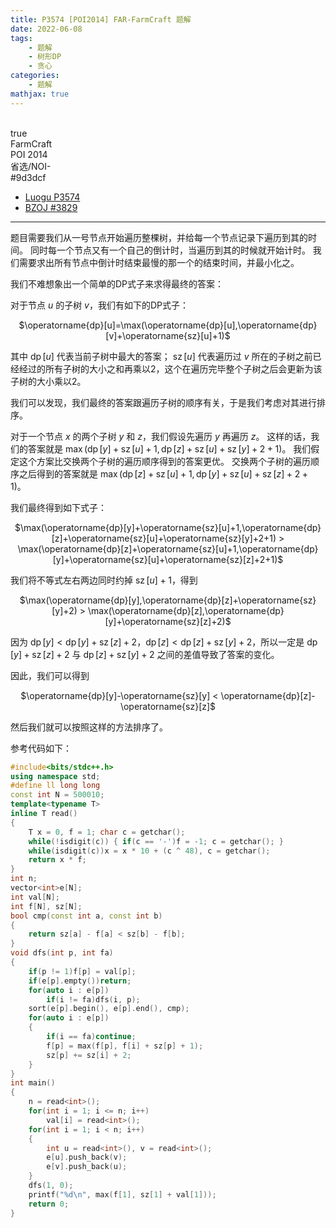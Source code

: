 ```yaml
---
title: P3574 [POI2014] FAR-FarmCraft 题解
date: 2022-06-08
tags:
	- 题解
	- 树形DP
	- 贪心
categories:
	- 题解
mathjax: true
---
```

<br>
<!-- more -->
<div id="problem-card-vis">true</div>
<div id="problem-info-name">FarmCraft</div>
<div id="problem-info-from">POI 2014</div>
<div id="problem-info-difficulty">省选/NOI-</div>
<div id="problem-info-color">#9d3dcf</div>
<div id="problem-info-submit"><ul><li><a href="https://www.luogu.com.cn/problem/P3574">Luogu P3574</a></li><li><a href="https://darkbzoj.cc/problem/3829">BZOJ #3829</a></li></ul></div>

----

题目需要我们从一号节点开始遍历整棵树，并给每一个节点记录下遍历到其的时间。
同时每一个节点又有一个自己的倒计时，当遍历到其的时候就开始计时。
我们需要求出所有节点中倒计时结束最慢的那一个的结束时间，并最小化之。

我们不难想象出一个简单的DP式子来求得最终的答案：

对于节点 $u$ 的子树 $v$，我们有如下的DP式子：

<center>$\operatorname{dp}[u]=\max(\operatorname{dp}[u],\operatorname{dp}[v]+\operatorname{sz}[u]+1)$</center>

其中 $\operatorname{dp}[u]$ 代表当前子树中最大的答案；
$\operatorname{sz}[u]$ 代表遍历过 $v$ 所在的子树之前已经经过的所有子树的大小之和再乘以2，这个在遍历完毕整个子树之后会更新为该子树的大小乘以2。

我们可以发现，我们最终的答案跟遍历子树的顺序有关，于是我们考虑对其进行排序。

对于一个节点 $x$ 的两个子树 $y$ 和 $z$，我们假设先遍历 $y$ 再遍历 $z$。
这样的话，我们的答案就是 $\max(\operatorname{dp}[y]+\operatorname{sz}[u]+1,\operatorname{dp}[z]+\operatorname{sz}[u]+\operatorname{sz}[y]+2+1)$。
我们假定这个方案比交换两个子树的遍历顺序得到的答案更优。
交换两个子树的遍历顺序之后得到的答案就是 $\max(\operatorname{dp}[z]+\operatorname{sz}[u]+1,\operatorname{dp}[y]+\operatorname{sz}[u]+\operatorname{sz}[z]+2+1)$。

我们最终得到如下式子：

<center>$\max(\operatorname{dp}[y]+\operatorname{sz}[u]+1,\operatorname{dp}[z]+\operatorname{sz}[u]+\operatorname{sz}[y]+2+1) > \max(\operatorname{dp}[z]+\operatorname{sz}[u]+1,\operatorname{dp}[y]+\operatorname{sz}[u]+\operatorname{sz}[z]+2+1)$</center>

我们将不等式左右两边同时约掉 $\operatorname{sz}[u]+1$，得到

<center>$\max(\operatorname{dp}[y],\operatorname{dp}[z]+\operatorname{sz}[y]+2) > \max(\operatorname{dp}[z],\operatorname{dp}[y]+\operatorname{sz}[z]+2)$</center>

因为 $\operatorname{dp}[y] < \operatorname{dp}[y]+\operatorname{sz}[z]+2$，$\operatorname{dp}[z] < \operatorname{dp}[z]+\operatorname{sz}[y]+2$，所以一定是 $\operatorname{dp}[y]+\operatorname{sz}[z]+2$ 与 $\operatorname{dp}[z]+\operatorname{sz}[y]+2$ 之间的差值导致了答案的变化。

因此，我们可以得到

<center>$\operatorname{dp}[y]-\operatorname{sz}[y] < \operatorname{dp}[z]-\operatorname{sz}[z]$</center>

然后我们就可以按照这样的方法排序了。

参考代码如下：

``` cpp
#include<bits/stdc++.h>
using namespace std;
#define ll long long
const int N = 500010;
template<typename T>
inline T read()
{
	T x = 0, f = 1; char c = getchar();
	while(!isdigit(c)) { if(c == '-')f = -1; c = getchar(); }
	while(isdigit(c))x = x * 10 + (c ^ 48), c = getchar();
	return x * f;
}
int n;
vector<int>e[N];
int val[N];
int f[N], sz[N];
bool cmp(const int a, const int b)
{
	return sz[a] - f[a] < sz[b] - f[b];
}
void dfs(int p, int fa)
{
	if(p != 1)f[p] = val[p];
	if(e[p].empty())return;
	for(auto i : e[p])
		if(i != fa)dfs(i, p);
	sort(e[p].begin(), e[p].end(), cmp);
	for(auto i : e[p])
	{
		if(i == fa)continue;
		f[p] = max(f[p], f[i] + sz[p] + 1);
		sz[p] += sz[i] + 2;
	}
}
int main()
{
	n = read<int>();
	for(int i = 1; i <= n; i++)
		val[i] = read<int>();
	for(int i = 1; i < n; i++)
	{
		int u = read<int>(), v = read<int>();
		e[u].push_back(v);
		e[v].push_back(u);
	}
	dfs(1, 0);
	printf("%d\n", max(f[1], sz[1] + val[1]));
	return 0;
}
```
